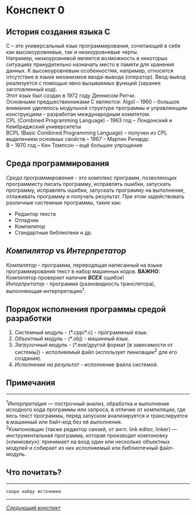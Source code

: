 # Конспект 0

## История создания языка C

C – это универсальный язык программирования, сочетающий в себе как высокоуровневые, так и низкоуровневые черты.<br>
Например, низкоуровневой является возможность в некоторых ситуациях принудительно назначать место в памяти для хранения данных. К высокоуровневым особенностям, например, относится отсутствие в языке механизмов ввода-вывода (оператор). Ввод-вывод реализуется с помощью явно вызываемых функций (заранее заготовленный код).<br>
Этот язык был создан в 1972 году Деннисом Ритчи.<br>
Основными предшественниками C являются: Algol – 1960 – большое внимание уделялось модульной структуре программы и управляющим конструкциям – разработан международным комитетом.<br>
CPL (Combined Programming Language) - 1963 год – Лондонский и Кембриджский университеты<br>
BCPL (Basic Combined Programming Language) – получен из CPL выделением основных свойств – 1967 – Мартин Ричардс<br>
B – 1970 год – Кен Томпсон – ещё большее упрощение<br>

## Среда программирования

<i>Среда программирования</i> - это комплекс программ, позволяющих программисту писать программу, исправлять ошибки, запускать программу, исправлять ошибки, запускать программу на выполнение, отлаживать программу и получать результат. При этом задействовать различные системные программы, такие как:

- Редактор текста
- Отладчик
- Компилятор
- Стандартные библиотеки и др.

## <i>Компилятор</i> vs <i>Интерпретатор</i>

<i>Компилятор</i> - программа, переводящая написанный на языке программирования текст в набор машинных кодов. **ВАЖНО:** Компилятор проверяет наличие **_ВСЕХ_** ошибок!
<br>
<i>Интерпретатор</i> - программа (разновидность транслятора), выполняющая интерпретацию<sup>1</sup>.

## Порядок исполнения программы средой разработки

1. _Системный модуль_ - (\*.cpp/\*.c) - программный язык.
2. _Объектный модуль_ - (\*.obj) - машинный язык.
3. _Загрузочный модуль_ - (\*.exe/другой формат [в зависимости от системы]) - исполняемый файл (использует линковщик<sup>2</sup> для его создания).
4. _Исполнение на результат_ - исполнение файла системой.

## Примечания
___
<sup>1</sup><i>Интерпрета́ция</i> — построчный анализ, обработка и выполнение исходного кода программы или запроса, в отличие от компиляции, где весь текст программы, перед запуском анализируется и транслируется в машинный или байт-код без её выполнения.<br>
<sup>2</sup>Компоновщик (также редактор связей, от англ. link editor, linker) — инструментальная программа, которая производит компоновку («линковку»): принимает на вход один или несколько объектных модулей и собирает из них исполняемый или библиотечный файл-модуль.

## Что почитать?
___
`скоро найду источники`

___
[<u>_Следующий конспект_</u>](/summary1.md)